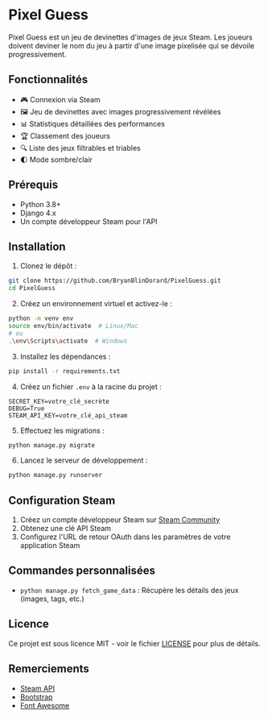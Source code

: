 # Pixel Guess

Pixel Guess est un jeu de devinettes d'images de jeux Steam. Les joueurs doivent deviner le nom du jeu à partir d'une image pixelisée qui se dévoile progressivement.

## Fonctionnalités

- 🎮 Connexion via Steam
- 🖼️ Jeu de devinettes avec images progressivement révélées
- 📊 Statistiques détaillées des performances
- 🏆 Classement des joueurs
- 🔍 Liste des jeux filtrables et triables
- 🌓 Mode sombre/clair

## Prérequis

- Python 3.8+
- Django 4.x
- Un compte développeur Steam pour l'API

## Installation

1. Clonez le dépôt :
```bash
git clone https://github.com/BryanBlinDorard/PixelGuess.git
cd PixelGuess
```

2. Créez un environnement virtuel et activez-le :
```bash
python -m venv env
source env/bin/activate  # Linux/Mac
# ou
.\env\Scripts\activate  # Windows
```

3. Installez les dépendances :
```bash
pip install -r requirements.txt
```

4. Créez un fichier `.env` à la racine du projet :
```env
SECRET_KEY=votre_clé_secrète
DEBUG=True
STEAM_API_KEY=votre_clé_api_steam
```

5. Effectuez les migrations :
```bash
python manage.py migrate
```

6. Lancez le serveur de développement :
```bash
python manage.py runserver
```

## Configuration Steam

1. Créez un compte développeur Steam sur [Steam Community](https://steamcommunity.com/dev)
2. Obtenez une clé API Steam
3. Configurez l'URL de retour OAuth dans les paramètres de votre application Steam

## Commandes personnalisées

- `python manage.py fetch_game_data` : Récupère les détails des jeux (images, tags, etc.)

## Licence

Ce projet est sous licence MIT - voir le fichier [LICENSE](LICENSE) pour plus de détails.

## Remerciements

- [Steam API](https://developer.valvesoftware.com/wiki/Steam_Web_API)
- [Bootstrap](https://getbootstrap.com/)
- [Font Awesome](https://fontawesome.com/) 